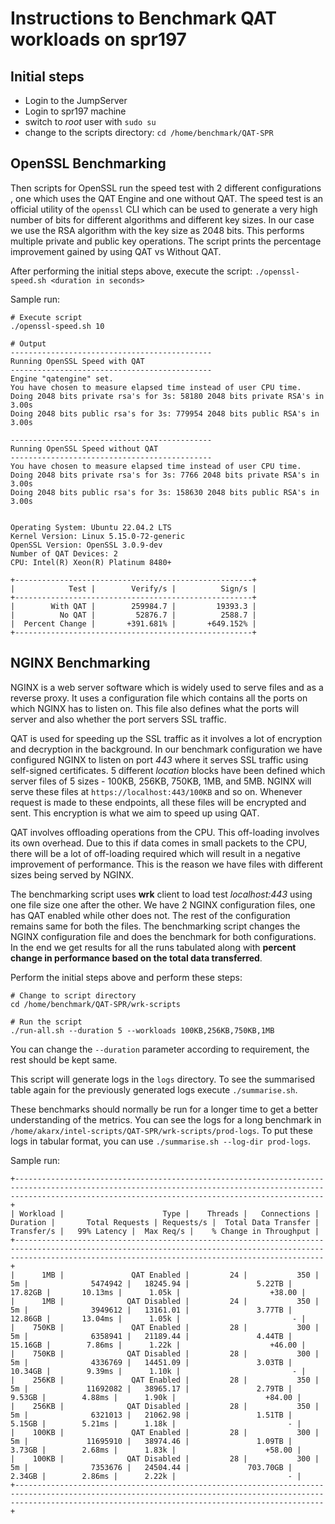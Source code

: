 # Instructions to Benchmark QAT workloads on spr197

## Initial steps

- Login to the JumpServer
- Login to spr197 machine
- switch to _root_ user with `sudo su`
- change to the scripts directory: `cd /home/benchmark/QAT-SPR`

## OpenSSL Benchmarking

Then scripts for OpenSSL run the speed test with 2 different configurations , one which uses the QAT Engine and one without QAT. The speed test is an official utility of the `openssl` CLI which can be used to generate a very high number of bits for different algorithms and different key sizes. In our case we use the RSA algorithm with the key size as 2048 bits. This performs multiple private and public key operations. The script prints the percentage improvement gained by using QAT vs Without QAT.

After performing the initial steps above, execute the script: `./openssl-speed.sh <duration in seconds>`

Sample run:

```
# Execute script
./openssl-speed.sh 10

# Output
---------------------------------------------
Running OpenSSL Speed with QAT
---------------------------------------------
Engine "qatengine" set.
You have chosen to measure elapsed time instead of user CPU time.
Doing 2048 bits private rsa's for 3s: 58180 2048 bits private RSA's in 3.00s
Doing 2048 bits public rsa's for 3s: 779954 2048 bits public RSA's in 3.00s

---------------------------------------------
Running OpenSSL Speed without QAT
---------------------------------------------
You have chosen to measure elapsed time instead of user CPU time.
Doing 2048 bits private rsa's for 3s: 7766 2048 bits private RSA's in 3.00s
Doing 2048 bits public rsa's for 3s: 158630 2048 bits public RSA's in 3.00s


Operating System: Ubuntu 22.04.2 LTS
Kernel Version: Linux 5.15.0-72-generic
OpenSSL Version: OpenSSL 3.0.9-dev
Number of QAT Devices: 2
CPU: Intel(R) Xeon(R) Platinum 8480+

+-----------------------------------------------------+
|            Test |        Verify/s |          Sign/s |
+-----------------------------------------------------+
|        With QAT |        259984.7 |         19393.3 |
|          No QAT |         52876.7 |          2588.7 |
|  Percent Change |       +391.681% |       +649.152% |
+-----------------------------------------------------+
```

## NGINX Benchmarking

NGINX is a web server software which is widely used to serve files and as a reverse proxy. It uses a configuration file which contains all the ports on which NGINX has to listen on. This file also defines what the ports will server and also whether the port servers SSL traffic.

QAT is used for speeding up the SSL traffic as it involves a lot of encryption and decryption in the background. In our benchmark configuration we have configured NGINX to listen on port _443_ where it serves SSL traffic using self-signed certificates. 5 different _location_ blocks have been defined which server files of 5 sizes - 100KB, 256KB, 750KB, 1MB, and 5MB. NGINX will serve these files at `https://localhost:443/100KB` and so on. Whenever request is made to these endpoints, all these files will be encrypted and sent. This encryption is what we aim to speed up using QAT.

QAT involves offloading operations from the CPU. This off-loading involves its own overhead. Due to this if data comes in small packets to the CPU, there will be a lot of off-loading required which will result in a negative improvement of performance. This is the reason we have files with different sizes being served by NGINX.

The benchmarking script uses **wrk** client to load test _localhost:443_ using one file size one after the other. We have 2 NGINX configuration files, one has QAT enabled while other does not. The rest of the configuration remains same for both the files. The benchmarking script changes the NGINX configuration file and does the benchmark for both configurations. In the end we get results for all the runs tabulated along with **percent change in performance based on the total data transferred**.

Perform the initial steps above and perform these steps:

```
# Change to script directory
cd /home/benchmark/QAT-SPR/wrk-scripts

# Run the script
./run-all.sh --duration 5 --workloads 100KB,256KB,750KB,1MB
```

You can change the `--duration` parameter according to requirement, the rest should be kept same.

This script will generate logs in the `logs` directory. To see the summarised table again for the previously generated logs execute `./summarise.sh`.

These benchmarks should normally be run for a longer time to get a better understanding of the metrics. You can see the logs for a long benchmark in `/home/akarx/intel-scripts/QAT-SPR/wrk-scripts/prod-logs`. To put these logs in tabular format, you can use `./summarise.sh --log-dir prod-logs`.

Sample run:

```
+-----------------------------------------------------------------------------------------------------------------------------------------------------------------------------------------------------------------+
| Workload |                      Type |    Threads |   Connections |   Duration |       Total Requests | Requests/s |  Total Data Transfer | Transfer/s |   99% Latency |  Max Req/s |    % Change in Throughput |
+-----------------------------------------------------------------------------------------------------------------------------------------------------------------------------------------------------------------+
|      1MB |               QAT Enabled |         24 |           350 |         5m |              5474942 |   18245.94 |               5.22TB |    17.82GB |       10.13ms |      1.05k |                    +38.00 |
|      1MB |              QAT Disabled |         24 |           350 |         5m |              3949612 |   13161.01 |               3.77TB |    12.86GB |       13.04ms |      1.05k |                         - |
|    750KB |               QAT Enabled |         28 |           300 |         5m |              6358941 |   21189.44 |               4.44TB |    15.16GB |        7.86ms |      1.22k |                    +46.00 |
|    750KB |              QAT Disabled |         28 |           300 |         5m |              4336769 |   14451.09 |               3.03TB |    10.34GB |        9.39ms |      1.10k |                         - |
|    256KB |               QAT Enabled |         28 |           350 |         5m |             11692082 |   38965.17 |               2.79TB |     9.53GB |        4.88ms |      1.90k |                    +84.00 |
|    256KB |              QAT Disabled |         28 |           350 |         5m |              6321013 |   21062.98 |               1.51TB |     5.15GB |        5.21ms |      1.18k |                         - |
|    100KB |               QAT Enabled |         28 |           300 |         5m |             11695910 |   38974.46 |               1.09TB |     3.73GB |        2.68ms |      1.83k |                    +58.00 |
|    100KB |              QAT Disabled |         28 |           300 |         5m |              7353676 |   24504.44 |             703.70GB |     2.34GB |        2.86ms |      2.22k |                         - |
+-----------------------------------------------------------------------------------------------------------------------------------------------------------------------------------------------------------------+
```
